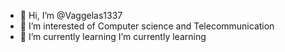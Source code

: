 - 👋 Hi, I’m @Vaggelas1337
- 👀 I’m interested  of Computer science and Telecommunication
- 🌱 I’m currently learning  I’m currently learning


<!---
Vaggelas1337/Vaggelas1337 is a ✨ special ✨ repository because its `README.md` (this file) appears on your GitHub profile.
You can click the Preview link to take a look at your changes.
--->
